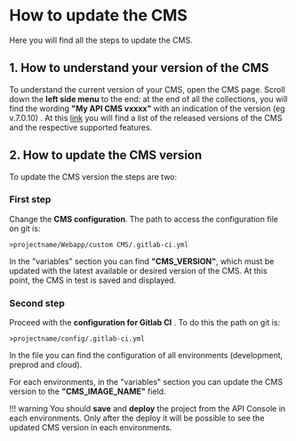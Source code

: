 # How to update the CMS

Here you will find all the steps to update the CMS.

## 1. How to understand your version of the CMS

To understand the current version of your CMS, open the CMS page. Scroll down the **left side menu** to the end: at the end of all the collections, you will find the wording **"My API CMS vxxxx"** with an indication of the version (eg v.7.0.10) .
At this [link](https://docs.mia-platform.eu/release_notes/apiconsole_releasenotes/) you will find a list of the released versions of the CMS and the respective supported features.


## 2. How to update the CMS version

To update the CMS version the steps are two:

### First step

Change the **CMS configuration**. The path to access the configuration file on git is:

`>projectname/Webapp/custom CMS/.gitlab-ci.yml`

In the "variables" section you can find **"CMS_VERSION"**, which must be updated with the latest available or desired version of the CMS. At this point, the CMS in test is saved and displayed.


### Second step

Proceed with the **configuration for Gitlab CI** . To do this the path on git is:

`>projectname/config/.gitlab-ci.yml`

In the file you can find the configuration of all environments (development, preprod and cloud).

For each environments, in the "variables" section you can update the CMS version to the **"CMS_IMAGE_NAME"** field.

!!! warning
    You should **save** and **deploy** the project from the API Console in each environments. Only after the deploy it will be possible to see the updated CMS version in each environments.
